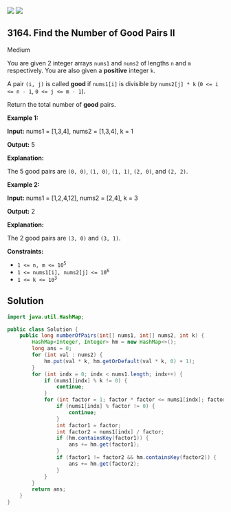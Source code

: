 [![](https://img.shields.io/github/stars/javadev/LeetCode-in-Java?label=Stars&style=flat-square)](https://github.com/javadev/LeetCode-in-Java)
[![](https://img.shields.io/github/forks/javadev/LeetCode-in-Java?label=Fork%20me%20on%20GitHub%20&style=flat-square)](https://github.com/javadev/LeetCode-in-Java/fork)

## 3164\. Find the Number of Good Pairs II

Medium

You are given 2 integer arrays `nums1` and `nums2` of lengths `n` and `m` respectively. You are also given a **positive** integer `k`.

A pair `(i, j)` is called **good** if `nums1[i]` is divisible by `nums2[j] * k` (`0 <= i <= n - 1`, `0 <= j <= m - 1`).

Return the total number of **good** pairs.

**Example 1:**

**Input:** nums1 = [1,3,4], nums2 = [1,3,4], k = 1

**Output:** 5

**Explanation:**

The 5 good pairs are `(0, 0)`, `(1, 0)`, `(1, 1)`, `(2, 0)`, and `(2, 2)`.

**Example 2:**

**Input:** nums1 = [1,2,4,12], nums2 = [2,4], k = 3

**Output:** 2

**Explanation:**

The 2 good pairs are `(3, 0)` and `(3, 1)`.

**Constraints:**

*   <code>1 <= n, m <= 10<sup>5</sup></code>
*   <code>1 <= nums1[i], nums2[j] <= 10<sup>6</sup></code>
*   <code>1 <= k <= 10<sup>3</sup></code>

## Solution

```java
import java.util.HashMap;

public class Solution {
    public long numberOfPairs(int[] nums1, int[] nums2, int k) {
        HashMap<Integer, Integer> hm = new HashMap<>();
        long ans = 0;
        for (int val : nums2) {
            hm.put(val * k, hm.getOrDefault(val * k, 0) + 1);
        }
        for (int indx = 0; indx < nums1.length; indx++) {
            if (nums1[indx] % k != 0) {
                continue;
            }
            for (int factor = 1; factor * factor <= nums1[indx]; factor++) {
                if (nums1[indx] % factor != 0) {
                    continue;
                }
                int factor1 = factor;
                int factor2 = nums1[indx] / factor;
                if (hm.containsKey(factor1)) {
                    ans += hm.get(factor1);
                }
                if (factor1 != factor2 && hm.containsKey(factor2)) {
                    ans += hm.get(factor2);
                }
            }
        }
        return ans;
    }
}
```
